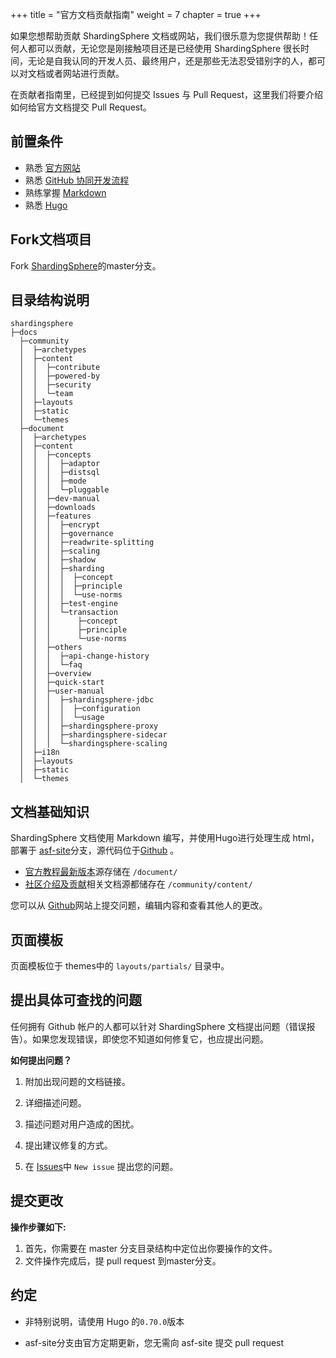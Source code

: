 +++
title = "官方文档贡献指南"
weight = 7
chapter = true
+++

如果您想帮助贡献 ShardingSphere 文档或网站，我们很乐意为您提供帮助！任何人都可以贡献，无论您是刚接触项目还是已经使用 ShardingSphere 很长时间，无论是自我认同的开发人员、最终用户，还是那些无法忍受错别字的人，都可以对文档或者网站进行贡献。

在贡献者指南里，已经提到如何提交 Issues 与 Pull Request，这里我们将要介绍如何给官方文档提交 Pull Request。

## 前置条件

- 熟悉 [官方网站](https://shardingsphere.apache.org/index_zh.html)
- 熟悉 [GitHub 协同开发流程](https://help.github.com/cn/github/collaborating-with-issues-and-pull-requests)
- 熟练掌握 [Markdown](https://help.github.com/cn/github/writing-on-github/basic-writing-and-formatting-syntax)
- 熟悉 [Hugo](https://gohugo.io/)

## Fork文档项目

Fork [ShardingSphere](https://github.com/apache/shardingsphere)的master分支。

## 目录结构说明

```
shardingsphere
├─docs
  ├─community
  │  ├─archetypes
  │  ├─content
  │  │  ├─contribute
  │  │  ├─powered-by
  │  │  ├─security
  │  │  └─team
  │  ├─layouts
  │  ├─static
  │  └─themes
  ├─document
  │  ├─archetypes
  │  ├─content
  │  │  ├─concepts
  │  │  │  ├─adaptor
  │  │  │  ├─distsql
  │  │  │  ├─mode
  │  │  │  └─pluggable         
  │  │  ├─dev-manual
  │  │  ├─downloads
  │  │  ├─features
  │  │  │  ├─encrypt
  │  │  │  ├─governance
  │  │  │  ├─readwrite-splitting
  │  │  │  ├─scaling
  │  │  │  ├─shadow
  │  │  │  ├─sharding
  │  │  │  │  ├─concept
  │  │  │  │  ├─principle
  │  │  │  │  └─use-norms
  │  │  │  ├─test-engine
  │  │  │  └─transaction
  │  │  │      ├─concept
  │  │  │      ├─principle
  │  │  │      └─use-norms
  │  │  ├─others
  │  │  │  ├─api-change-history
  │  │  │  └─faq    
  │  │  ├─overview
  │  │  ├─quick-start
  │  │  ├─user-manual
  │  │  │  ├─shardingsphere-jdbc
  │  │  │  │  ├─configuration
  │  │  │  │  └─usage
  │  │  │  ├─shardingsphere-proxy
  │  │  │  ├─shardingsphere-sidecar
  │  │  │  └─shardingsphere-scaling  
  │  ├─i18n
  │  ├─layouts
  │  ├─static
  │  └─themes
```

## 文档基础知识

ShardingSphere 文档使用 Markdown 编写，并使用Hugo进行处理生成 html，部署于 [asf-site](https://github.com/apache/shardingsphere-doc/tree/asf-site)分支，源代码位于[Github](https://github.com/apache/shardingsphere/tree/master) 。

- [官方教程最新版本](https://shardingsphere.apache.org/document/current/cn/overview/)源存储在 `/document/`
- [社区介绍及贡献](https://shardingsphere.apache.org/community/cn/contribute/)相关文档源都储存在 `/community/content/`

您可以从 [Github](https://github.com/apache/shardingsphere/issues)网站上提交问题，编辑内容和查看其他人的更改。

## 页面模板

页面模板位于 themes中的 `layouts/partials/` 目录中。

## 提出具体可查找的问题

任何拥有 Github 帐户的人都可以针对 ShardingSphere 文档提出问题（错误报告）。如果您发现错误，即使您不知道如何修复它，也应提出问题。

**如何提出问题？**

1. 附加出现问题的文档链接。

1. 详细描述问题。

1. 描述问题对用户造成的困扰。

1. 提出建议修复的方式。

1. 在 [Issues](https://github.com/apache/shardingsphere/issues)中 `New issue` 提出您的问题。

## 提交更改

**操作步骤如下:**

1. 首先，你需要在 master 分支目录结构中定位出你要操作的文件。
1. 文件操作完成后，提 pull request 到master分支。

## 约定

- 非特别说明，请使用 Hugo 的`0.70.0`版本

- asf-site分支由官方定期更新，您无需向 asf-site 提交 pull request
